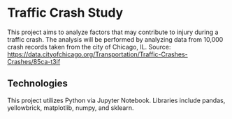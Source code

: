 # Traffic Crash Study
This project aims to analyze factors that may contribute to injury during a traffic crash. The analysis will be performed by analyzing data from 10,000 crash records taken from the city of Chicago, IL. Source: https://data.cityofchicago.org/Transportation/Traffic-Crashes-Crashes/85ca-t3if

## Technologies
This project utilizes Python via Jupyter Notebook. Libraries include pandas, yellowbrick, matplotlib, numpy, and sklearn.
